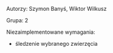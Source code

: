 Autorzy: Szymon Banyś, Wiktor Wilkusz

Grupa: 2


Niezaimplementowane wymagania:
  - śledzenie wybranego zwierzęcia
